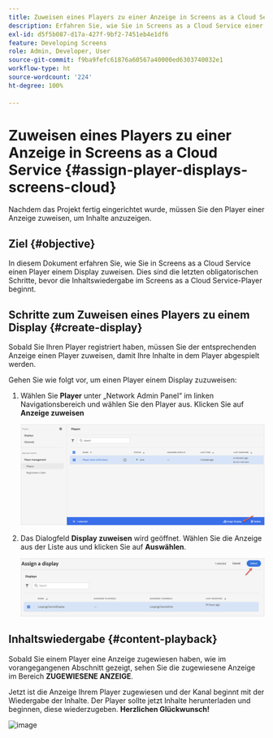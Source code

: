 ```yaml
---
title: Zuweisen eines Players zu einer Anzeige in Screens as a Cloud Service
description: Erfahren Sie, wie Sie in Screens as a Cloud Service einer Anzeige einen Player zuweisen.
exl-id: d5f5b087-d17a-427f-9bf2-7451eb4e1df6
feature: Developing Screens
role: Admin, Developer, User
source-git-commit: f9ba9fefc61876a60567a40000ed6303740032e1
workflow-type: ht
source-wordcount: '224'
ht-degree: 100%

---
```


# Zuweisen eines Players zu einer Anzeige in Screens as a Cloud Service {#assign-player-displays-screens-cloud}

Nachdem das Projekt fertig eingerichtet wurde, müssen Sie den Player einer Anzeige zuweisen, um Inhalte anzuzeigen.

## Ziel {#objective}

In diesem Dokument erfahren Sie, wie Sie in Screens as a Cloud Service einen Player einem Display zuweisen. Dies sind die letzten obligatorischen Schritte, bevor die Inhaltswiedergabe im Screens as a Cloud Service-Player beginnt.

## Schritte zum Zuweisen eines Players zu einem Display {#create-display}

Sobald Sie Ihren Player registriert haben, müssen Sie der entsprechenden Anzeige einen Player zuweisen, damit Ihre Inhalte in dem Player abgespielt werden.

Gehen Sie wie folgt vor, um einen Player einem Display zuzuweisen:

1. Wählen Sie **Player** unter „Network Admin Panel“ im linken Navigationsbereich und wählen Sie den Player aus. Klicken Sie auf **Anzeige zuweisen**

   ![image](/help/screens-cloud/assets/player/register-player7.png)

1. Das Dialogfeld **Display zuweisen** wird geöffnet. Wählen Sie die Anzeige aus der Liste aus und klicken Sie auf **Auswählen**.

   ![image](/help/screens-cloud/assets/player/register-player8.png)

## Inhaltswiedergabe {#content-playback}

Sobald Sie einem Player eine Anzeige zugewiesen haben, wie im vorangegangenen Abschnitt gezeigt, sehen Sie die zugewiesene Anzeige im Bereich **ZUGEWIESENE ANZEIGE**.

Jetzt ist die Anzeige Ihrem Player zugewiesen und der Kanal beginnt mit der Wiedergabe der Inhalte. Der Player sollte jetzt Inhalte herunterladen und beginnen, diese wiederzugeben. **Herzlichen Glückwunsch!**

![image](/help/screens-cloud/assets/player/output.gif)

